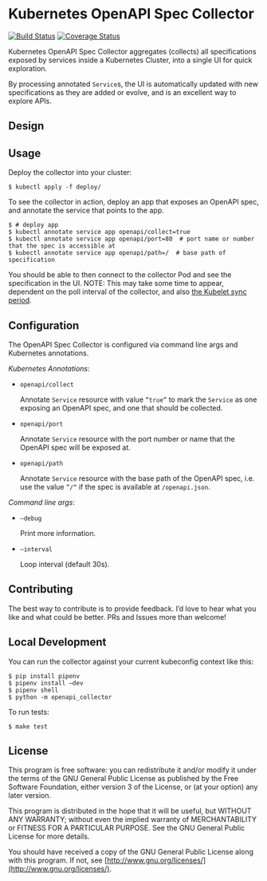 # Kubernetes OpenAPI Spec Collector

[![Build Status](https://travis-ci.org/dlmiddlecote/openapi-collector.svg?branch=master)](https://travis-ci.org/dlmiddlecote/openapi-collector)
[![Coverage Status](https://coveralls.io/repos/github/dlmiddlecote/openapi-collector/badge.svg?branch=master)](https://coveralls.io/github/dlmiddlecote/openapi-collector?branch=master)

Kubernetes OpenAPI Spec Collector aggregates (collects) all specifications exposed by services inside a Kubernetes Cluster, into a single UI for quick exploration.

By processing annotated `Service`s, the UI is automatically updated with new specifications as they are added or evolve, and is an excellent way to explore APIs.

## Design

## Usage

Deploy the collector into your cluster:
```
$ kubectl apply -f deploy/
```

To see the collector in action, deploy an app that exposes an OpenAPI spec, and annotate the service that points to the app. 
```
$ # deploy app
$ kubectl annotate service app openapi/collect=true
$ kubectl annotate service app openapi/port=80  # port name or number that the spec is accessible at
$ kubectl annotate service app openapi/path=/  # base path of specification
```

You should be able to then connect to the collector Pod and see the specification in the UI. NOTE: This may take some time to appear, dependent on the poll interval of the collector, and also [the Kubelet sync period](https://kubernetes.io/docs/tasks/configure-pod-container/configure-pod-configmap/#mounted-configmaps-are-updated-automatically).

## Configuration

The OpenAPI Spec Collector is configured via command line args and Kubernetes annotations.

*Kubernetes Annotations*:

- `openapi/collect`

	Annotate `Service` resource with value `”true”`  to mark the `Service` as one exposing an OpenAPI spec, and one that should be collected. 

- `openapi/port`
	
	Annotate `Service` resource with the port number or name that the OpenAPI spec will be exposed at.

- `openapi/path`
	
	Annotate `Service` resource with the base path of the OpenAPI spec, i.e. use the value `”/“` if the spec is available at `/openapi.json`.

*Command line args*:

- `—debug`
	
	Print more information.

- `—interval`
	
	Loop interval (default 30s).

## Contributing

The best way to contribute is to provide feedback. I’d love to hear what you like and what could be better. PRs and Issues more than welcome!

## Local Development

You can run the collector against your current kubeconfig context like this:
```
$ pip install pipenv
$ pipenv install —dev
$ pipenv shell
$ python -m openapi_collector
```

To run tests:
```
$ make test
```

## License

This program is free software: you can redistribute it and/or modify it under the terms of the GNU General Public License as published by the Free Software Foundation, either version 3 of the License, or (at your option) any later version.

This program is distributed in the hope that it will be useful, but WITHOUT ANY WARRANTY; without even the implied warranty of MERCHANTABILITY or FITNESS FOR A PARTICULAR PURPOSE. See the GNU General Public License for more details.

You should have received a copy of the GNU General Public License along with this program. If not, see [http://www.gnu.org/licenses/](http://www.gnu.org/licenses/).
